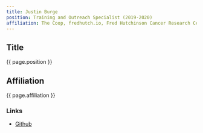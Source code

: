 ```yaml
---
title: Justin Burge
position: Training and Outreach Specialist (2019-2020)
affiliation: The Coop, fredhutch.io, Fred Hutchinson Cancer Research Center
---
```

## Title
{{ page.position }}

## Affiliation

{{ page.affiliation }}

### Links
<!-- Add your links below -->
- [Github](https://github.com/Chilliwack)
